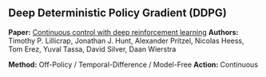 ## Deep Deterministic Policy Gradient (DDPG) 

**Paper:** [Continuous control with deep reinforcement learning](https://arxiv.org/abs/1509.02971)
**Authors:** Timothy P. Lillicrap, Jonathan J. Hunt, Alexander Pritzel, Nicolas Heess, Tom Erez, Yuval Tassa, David Silver, Daan Wierstra

**Method:** Off-Policy / Temporal-Difference / Model-Free
**Action:** Continuous